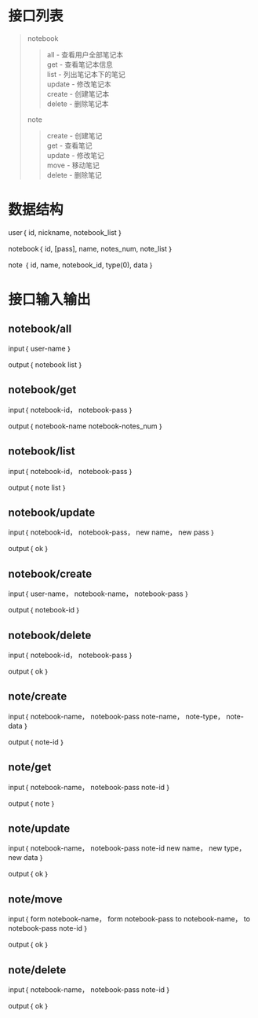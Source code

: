 接口列表
==================================
> notebook  
>> all - 查看用户全部笔记本  
>> get - 查看笔记本信息  
>> list - 列出笔记本下的笔记  
>> update - 修改笔记本   
>> create - 创建笔记本  
>> delete - 删除笔记本  
>
> note  
>> create - 创建笔记  
>> get - 查看笔记  
>> update - 修改笔记  
>> move - 移动笔记  
>> delete - 删除笔记  
>

数据结构
==================================

user｛
    id,
    nickname,
    notebook_list
｝

notebook｛
    id,
    [pass],
    name,
    notes_num,
    note_list
｝

note ｛
    id,
    name,
    notebook_id,
    type(0),
    data
｝

接口输入输出
==================================

notebook/all
------------------
input｛
    user-name
｝

output｛
    notebook list
｝

notebook/get
------------------
input｛
    notebook-id，
    notebook-pass
｝

output｛
    notebook-name
    notebook-notes_num
｝

notebook/list
------------------
input｛
    notebook-id，
    notebook-pass
｝

output｛
    note list
｝

notebook/update
------------------
input｛
    notebook-id，
    notebook-pass，
    new name，
    new pass
｝

output｛
    ok
｝

notebook/create
------------------
input｛
    user-name，
    notebook-name，
    notebook-pass
｝

output｛
    notebook-id
｝

notebook/delete
------------------
input｛
    notebook-id，
    notebook-pass
｝

output｛
    ok
｝

note/create
------------------
input｛
    notebook-name，
    notebook-pass
    note-name，
    note-type，
    note-data
｝

output｛
    note-id
｝

note/get
------------------
input｛
    notebook-name，
    notebook-pass
    note-id
｝

output｛
    note
｝

note/update
------------------
input｛
    notebook-name，
    notebook-pass
    note-id
    new name，
    new type，
    new data
｝

output｛
    ok
｝

note/move
------------------
input｛
    form notebook-name，
    form notebook-pass
    to notebook-name，
    to notebook-pass
    note-id
｝

output｛
    ok
｝

note/delete
------------------
input｛
    notebook-name，
    notebook-pass
    note-id
｝

output｛
    ok
｝
